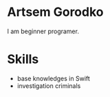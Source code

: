 # Artsem Gorodko

I am beginner programer.

# Skills

* base knowledges in Swift
* investigation criminals
